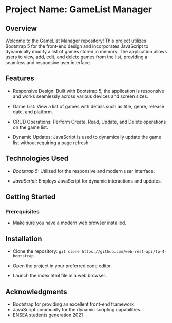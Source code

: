 # Project Name: GameList Manager

## Overview

Welcome to the GameList Manager repository! This project utilizes Bootstrap 5 for the front-end design and incorporates JavaScript to dynamically modify a list of games stored in memory. The application allows users to view, add, edit, and delete games from the list, providing a seamless and responsive user interface.

## Features

- Responsive Design: Built with Bootstrap 5, the application is responsive and works seamlessly across various devices and screen sizes.

- Game List: View a list of games with details such as title, genre, release date, and platform.

- CRUD Operations: Perform Create, Read, Update, and Delete operations on the game list.

- Dynamic Updates: JavaScript is used to dynamically update the game list without requiring a page refresh.

## Technologies Used

- _Bootstrap 5:_ Utilized for the responsive and modern user interface.

- _JavaScript:_ Employs JavaScript for dynamic interactions and updates.

## Getting Started

### Prerequisites

- Make sure you have a modern web browser installed.

## Installation

- Clone the repository:
  `git clone https://github.com/web-rest-api/tp-4-bootstrap`
- Open the project in your preferred code editor.

- Launch the index.html file in a web browser.

## Acknowledgments

- Bootstrap for providing an excellent front-end framework.
- JavaScript community for the dynamic scripting capabilities.
- ENSEA students generation 2021
